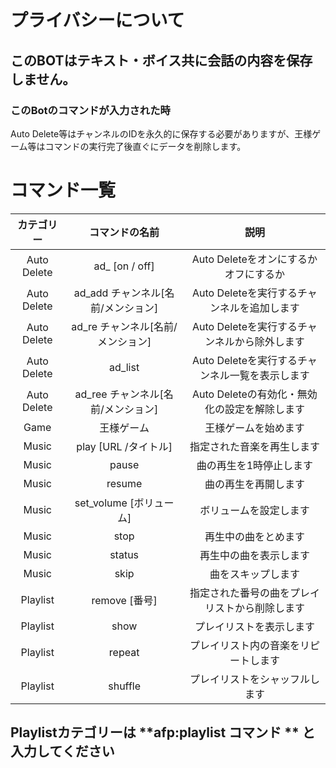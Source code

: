 # プライバシーについて

## このBOTはテキスト・ボイス共に会話の内容を保存しません。

### このBotのコマンドが入力された時
Auto Delete等はチャンネルのIDを永久的に保存する必要がありますが、王様ゲーム等はコマンドの実行完了後直ぐにデータを削除します。

# コマンド一覧


|カテゴリー| コマンドの名前 | 説明|
|:-----------:|:-----------:|:--------:
|Auto Delete| ad_ [on / off]|Auto Deleteをオンにするかオフにするか |
|Auto Delete| ad_add チャンネル[名前/メンション]| Auto Deleteを実行するチャンネルを追加します |
|Auto Delete| ad_re チャンネル[名前/メンション] | Auto Deleteを実行するチャンネルから除外します |
|Auto Delete| ad_list     | Auto Deleteを実行するチャンネル一覧を表示します|
|Auto Delete| ad_ree チャンネル[名前/メンション] | Auto Deleteの有効化・無効化の設定を解除します|
|Game|    王様ゲーム    | 王様ゲームを始めます|
|Music|play [URL /タイトル]| 指定された音楽を再生します|
|Music|pause|曲の再生を1時停止します|
|Music|resume|曲の再生を再開します|
|Music|set_volume [ボリューム]|ボリュームを設定します|
|Music|stop|再生中の曲をとめます|
|Music|status|再生中の曲を表示します|
|Music|skip|曲をスキップします|
|Playlist|remove [番号]|指定された番号の曲をプレイリストから削除します|
|Playlist|show|プレイリストを表示します|
|Playlist|repeat|プレイリスト内の音楽をリピートします|
|Playlist|shuffle|プレイリストをシャッフルします|

## Playlistカテゴリーは **afp:playlist コマンド ** と入力してください